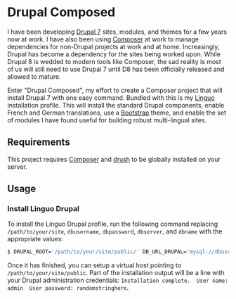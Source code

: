 # Drupal Composed
I have been developing [Drupal 7](http://drupal.org) sites, modules, and themes for a few years now at work.
I have also been using [Composer](http://getcomposer.org) at work to manage dependencies for non-Drupal projects at work
and at home. Increasingly, Drupal has become a dependency for the sites being worked upon. While Drupal 8 is wedded to
modern tools like Composer, the sad reality is most of us will still need to use Drupal 7 until D8 has been officially
released and allowed to mature.

Enter "Drupal Composed", my effort to create a Composer project that will install Drupal 7 with one easy command. Bundled
with this is my [Linguo](http://simpsons.wikia.com/wiki/Linguo) installation profile. This will install the standard Drupal
components, enable French and German translations, use a [Bootstrap](http://getbootstrap.com/) theme, and enable the set of modules I have found useful for building robust
multi-lingual sites.

## Requirements
This project requires [Composer](http://getcomposer.org) and [drush](https://github.com/drush-ops/drush) to be globally
installed on your server.

## Usage

### Install Linguo Drupal

To install the Linguo Drupal profile, run the following command replacing `/path/to/your/site`, `dbusername`,
`dbpassword`, `dbserver`, and `dbname` with the appropriate values:

```bash
$ DRUPAL_ROOT='/path/to/your/site/public/' DB_URL_DRUPAL='mysql://dbusername:dbpassword@dbserver/dbname' composer install
```

Once it has finished, you can setup a virtual host pointing to `/path/to/your/site/public`. Part of the installation output
will be a line with your Drupal administration credentials: `Installation complete.  User name: admin  User password: randomstringhere`.